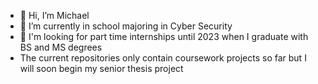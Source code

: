 - 👋 Hi, I’m Michael
- 🌱 I’m currently in school majoring in Cyber Security
- 💞️ I'm looking for part time internships until 2023 when I graduate with BS and MS degrees
-  The current repositories only contain coursework projects so far but I will soon begin my senior thesis project


<!---
mfahn/mfahn is a ✨ special ✨ repository because its `README.md` (this file) appears on your GitHub profile.
You can click the Preview link to take a look at your changes.
--->
